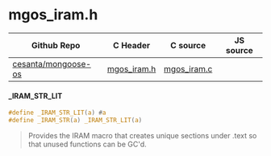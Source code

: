 # mgos_iram.h
| Github Repo | C Header | C source  | JS source |
| ----------- | -------- | --------  | ----------------- |
| [cesanta/mongoose-os](https://github.com/cesanta/mongoose-os) | [mgos_iram.h](https://github.com/cesanta/mongoose-os/tree/master/include/mgos_iram.h) | [mgos_iram.c](https://github.com/cesanta/mongoose-os/tree/master/src/mgos_iram.c)  | &nbsp;         |

#### _IRAM_STR_LIT

```c
#define _IRAM_STR_LIT(a) #a
#define _IRAM_STR(a) _IRAM_STR_LIT(a)
```
> 
> Provides the IRAM macro that creates unique sections under .text
> so that unused functions can be GC'd.
>  

